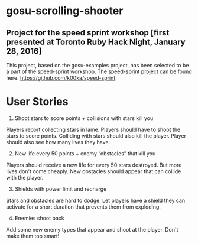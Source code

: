 # gosu-scrolling-shooter
## Project for the speed sprint workshop [first presented at Toronto Ruby Hack Night, January 28, 2016]

This project, based on the gosu-examples project, has been selected to be a part of the speed-sprint workshop.
The speed-sprint project can be found here: https://github.com/k00ka/speed-sprint.

# User Stories
1. Shoot stars to score points + collisions with stars kill you

  Players report collecting stars in lame. Players should have to shoot the stars to score points. Colliding with stars should also kill the player. Player should also see how many lives they have.

2. New life every 50 points + enemy “obstacles” that kill you

  Players should receive a new life for every 50 stars destroyed. But more lives don't come cheaply. New obstacles should appear that can collide with the player.

3. Shields with power limit and recharge

  Stars and obstacles are hard to dodge. Let players have a shield they can activate for a short duration that prevents them from exploding.

4. Enemies shoot back

  Add some new enemy types that appear and shoot at the player. Don't make them too smart!
